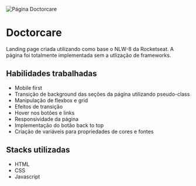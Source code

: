 ![Página Doctorcare](https://i.imgur.com/vB9EX1u.png)

# Doctorcare

Landing page criada utilizando como base o NLW-8 da Rocketseat. A página foi totalmente implementada sem a utlização de frameworks.

## Habilidades trabalhadas

- Mobile first
- Transição de background das seções da página utilizando pseudo-class
- Manipulação de flexbox e grid
- Efeitos de transição
- Hover nos botões e links
- Responsividade da página
- Implementação do botão back to top
- Criação de variáveis para propriedades de cores e fontes

## Stacks utilizadas

- HTML
- CSS
- Javascript
